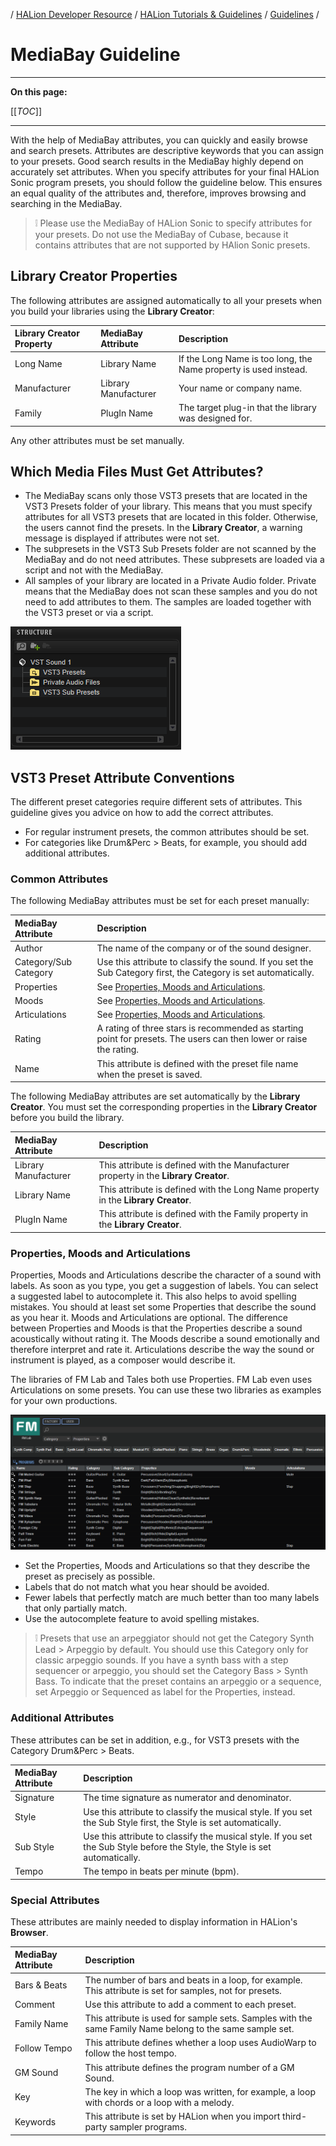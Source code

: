/ [HALion Developer Resource](../../HALion-Developer-Resource.md) / [HALion Tutorials & Guidelines](./HALion-Tutorials-Guidelines.md) / [Guidelines](./Guidelines.md) /

# MediaBay Guideline

---

**On this page:**

[[_TOC_]]

---

With the help of MediaBay attributes, you can quickly and easily browse and search presets. Attributes are descriptive keywords that you can assign to your presets. Good search results in the MediaBay highly depend on accurately set attributes. When you specify attributes for your final HALion Sonic program presets, you should follow the guideline below. This ensures an equal quality of the attributes and, therefore, improves browsing and searching in the MediaBay.

>&#10069; Please use the MediaBay of HALion Sonic to specify attributes for your presets. Do not use the MediaBay of Cubase, because it contains attributes that are not supported by HAlion Sonic presets.

## Library Creator Properties

The following attributes are assigned automatically to all your presets when you build your libraries using the **Library Creator**:

|Library Creator Property|MediaBay Attribute|Description|
|:-|:-|:-|
|Long Name|Library Name|If the Long Name is too long, the Name property is used instead.|
|Manufacturer|Library Manufacturer|Your name or company name.|
|Family|PlugIn Name|The target plug-in that the library was designed for.|

Any other attributes must be set manually.

## Which Media Files Must Get Attributes?

* The MediaBay scans only those VST3 presets that are located in the VST3 Presets folder of your library. This means that you must specify attributes for all VST3 presets that are located in this folder. Otherwise, the users cannot find the presets. In the **Library Creator**, a warning message is displayed if attributes were not set.
* The subpresets in the VST3 Sub Presets folder are not scanned by the MediaBay and do not need attributes. These subpresets are loaded via a script and not with the MediaBay.
* All samples of your library are located in a Private Audio folder. Private means that the MediaBay does not scan these samples and you do not need to add attributes to them. The samples are loaded together with the VST3 preset or via a script.

![Library Creator Structure](../images/Library-Creator-Structure.png)

## VST3 Preset Attribute Conventions

The different preset categories require different sets of attributes. This guideline gives you advice on how to add the correct attributes.

* For regular instrument presets, the common attributes should be set.
* For categories like Drum&Perc > Beats, for example, you should add additional attributes.

### Common Attributes

The following MediaBay attributes must be set for each preset manually:

|MediaBay Attribute|Description|
|:-|:-|
|Author|The name of the company or of the sound designer.|
|Category/Sub Category|Use this attribute to classify the sound. If you set the Sub Category first, the Category is set automatically.|
|Properties|See [Properties, Moods and Articulations](#properties-moods-and-articulations).|
|Moods|See [Properties, Moods and Articulations](#properties-moods-and-articulations).|
|Articulations|See [Properties, Moods and Articulations](#properties-moods-and-articulations).|
|Rating|A rating of three stars is recommended as starting point for presets. The users can then lower or raise the rating.|
|Name|This attribute is defined with the preset file name when the preset is saved.|

The following MediaBay attributes are set automatically by the **Library Creator**. You must set the corresponding properties in the **Library Creator** before you build the library.

|MediaBay Attribute|Description|
|:-|:-|
|Library Manufacturer|This attribute is defined with the Manufacturer property in the **Library Creator**.|
|Library Name|This attribute is defined with the Long Name property in the **Library Creator**.|
|PlugIn Name|This attribute is defined with the Family property in the **Library Creator**.|

### Properties, Moods and Articulations

Properties, Moods and Articulations describe the character of a sound with labels. As soon as you type, you get a suggestion of labels. You can select a suggested label to autocomplete it. This also helps to avoid spelling mistakes. You should at least set some Properties that describe the sound as you hear it. Moods and Articulations are optional. The difference between Properties and Moods is that the Properties describe a sound acoustically without rating it. The Moods describe a sound emotionally and therefore interpret and rate it. Articulations describe the way the sound or instrument is played, as a composer would describe it.

The libraries of FM Lab and Tales both use Properties. FM Lab even uses Articulations on some presets. You can use these two libraries as examples for your own productions.

![FM Lab MediaBay](../images/FM-Lab-MediaBay.png)

* Set the Properties, Moods and Articulations so that they describe the preset as precisely as possible.
* Labels that do not match what you hear should be avoided.
* Fewer labels that perfectly match are much better than too many labels that only partially match.
* Use the autocomplete feature to avoid spelling mistakes.

>&#10069; Presets that use an arpeggiator should not get the Category Synth Lead > Arpeggio by default. You should use this Category only for classic arpeggio sounds. If you have a synth bass with a step sequencer or arpeggio, you should set the Category Bass > Synth Bass. To indicate that the preset contains an arpeggio or a sequence, set Arpeggio or Sequenced as label for the Properties, instead.

### Additional Attributes

These attributes can be set in addition, e.g., for VST3 presets with the Category Drum&Perc > Beats.

|MediaBay Attribute|Description|
|:-|:-|
|Signature|The time signature as numerator and denominator.|
|Style|Use this attribute to classify the musical style. If you set the Sub Style first, the Style is set automatically.|
|Sub Style|Use this attribute to classify the musical style. If you set the Sub Style before the Style, the Style is set automatically.|
|Tempo|The tempo in beats per minute (bpm).|

### Special Attributes

These attributes are mainly needed to display information in HALion's **Browser**.

|MediaBay Attribute|Description|
|:-|:-|
|Bars & Beats|The number of bars and beats in a loop, for example. This attribute is set for samples, not for presets.|
|Comment|Use this attribute to add a comment to each preset.|
|Family Name|This attribute is used for sample sets. Samples with the same Family Name belong to the same sample set.|
|Follow Tempo|This attribute defines whether a loop uses AudioWarp to follow the host tempo.|
|GM Sound|This attribute defines the program number of a GM Sound.|
|Key|The key in which a loop was written, for example, a loop with chords or a loop with a melody.|
|Keywords|This attribute is set by HALion when you import third-party sampler programs.|

